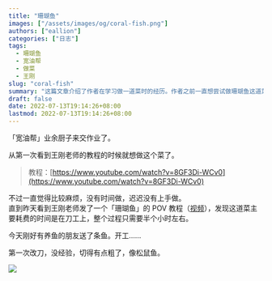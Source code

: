 ```yaml
---
title: "珊瑚鱼"
images: ["/assets/images/og/coral-fish.png"]
authors: ["eallion"]
categories: ["日志"]
tags: 
  - 珊瑚鱼
  - 宽油帮
  - 做菜
  - 王刚
slug: "coral-fish"
summary: "这篇文章介绍了作者在学习做一道菜时的经历。作者之前一直想尝试做珊瑚鱼这道菜，但觉得比较麻烦并且没有时间做。直到作者看到王刚老师发的教程，发现做这道菜主要耗费时间的是刀工，整个过程只需要半小时左右。作者前一天正好有养鱼的朋友送了条鱼，于是决定开始动手做。然而由于没有经验，第一次切得有点粗了，像松鼠鱼。"
draft: false
date: 2022-07-13T19:14:26+08:00
lastmod: 2022-07-13T19:14:26+08:00
---
```


「宽油帮」业余厨子来交作业了。  

从第一次看到王刚老师的教程的时候就想做这个菜了。  

> 教程：[https://www.youtube.com/watch?v=8GF3Di-WCv0](https://www.youtube.com/watch?v=8GF3Di-WCv0)

不过一直觉得比较麻烦，没有时间做，迟迟没有上手做。  
直到昨天看到王刚老师发了一个「珊瑚鱼」的 POV 教程（[视频](https://www.youtube.com/watch?v=RO036m2jvK8)），发现这道菜主要耗费的时间是在刀工上，整个过程只需要半个小时左右。

今天刚好有养鱼的朋友送了条鱼。开工……  

第一次改刀，没经验，切得有点粗了，像松鼠鱼。  

![](/assets/images/posts/2022/07/coral_fish.jpg)
